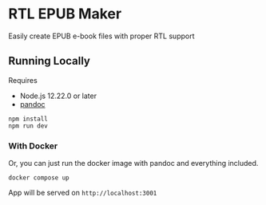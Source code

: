 # RTL EPUB Maker

Easily create EPUB e-book files with proper RTL support

## Running Locally

Requires

- Node.js 12.22.0 or later
- [pandoc](https://pandoc.org/installing.html)

```
npm install
npm run dev
```

### With Docker

Or, you can just run the docker image with pandoc and everything included.

```
docker compose up
```

App will be served on `http://localhost:3001`
